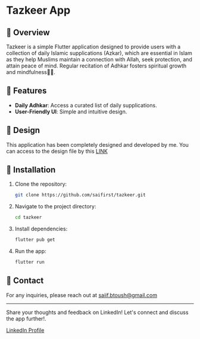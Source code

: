 # Tazkeer App

## 📍 Overview

Tazkeer is a simple Flutter application designed to provide users with a collection of daily Islamic supplications (Azkar), which are essential in Islam as they help Muslims maintain a connection with Allah, seek protection, and attain peace of mind. Regular recitation of Adhkar fosters spiritual growth and mindfulness🤲🏻.

## 📍 Features

- **Daily Adhkar**: Access a curated list of daily supplications.
- **User-Friendly UI**: Simple and intuitive design.

## 📍 Design

This application has been completely designed and developed by me. You can access to the design file by this [LINK](https://www.figma.com/design/iLumxVjxAdij6XdRuumIhH/Tazkeer?node-id=0-1&t=vB90dbGguZUJO7zL-1)

## 📍 Installation

1. Clone the repository:
   ```bash
   git clone https://github.com/saifirst/tazkeer.git
   ```
2. Navigate to the project directory:
   ```bash
   cd tazkeer
   ```
3. Install dependencies:
   ```bash
   flutter pub get
   ```
4. Run the app:
   ```bash
   flutter run
   ```

## 📍 Contact

For any inquiries, please reach out at saiif.btoush@gmail.com

---

Share your thoughts and feedback on LinkedIn! Let's connect and discuss the app further!.

[LinkedIn Profile](https://www.linkedin.com/in/saif-btoush)
